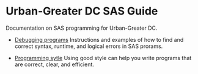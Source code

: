 # Urban-Greater DC SAS Guide

Documentation on SAS programming for Urban-Greater DC. 

- [Debugging programs](https://github.com/NeighborhoodInfoDC/SAS/tree/master/Guide/Debugging%20programs.mkdn) Instructions and examples of how to find and correct syntax, runtime, and logical errors in SAS prorams.

- [Programming sytle](https://github.com/NeighborhoodInfoDC/SAS/tree/master/Guide/Programming%20style.mkdn) Using good style can help you write programs that are correct, clear, and efficient. 

